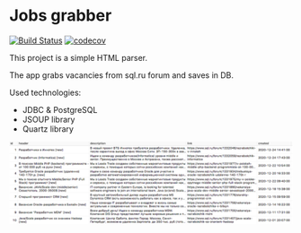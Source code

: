 # Jobs grabber

[![Build Status](https://travis-ci.org/s-manannikov/job4j_grabber.svg?branch=master)](https://travis-ci.org/s-manannikov/job4j_grabber)
[![codecov](https://codecov.io/gh/s-manannikov/job4j_grabber/branch/master/graph/badge.svg?token=K823IT1A36)](https://codecov.io/gh/s-manannikov/job4j_grabber)

This project is a simple HTML parser.

The app grabs vacancies from sql.ru forum and saves in DB. 

Used technologies:
- JDBC & PostgreSQL
- JSOUP library
- Quartz library

![](https://github.com/s-manannikov/job4j_grabber/blob/master/img/grabber.png)